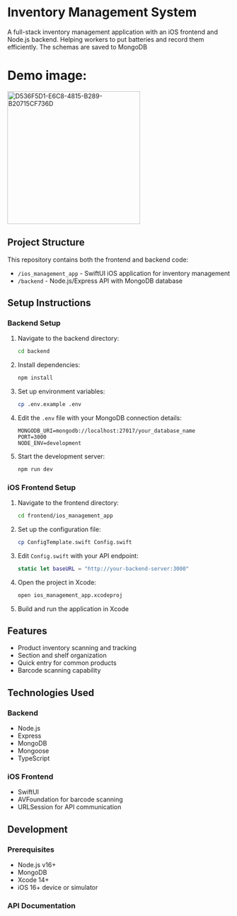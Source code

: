 # Inventory Management System

A full-stack inventory management application with an iOS frontend and Node.js backend.
Helping workers to put batteries and record them efficiently.
The schemas are saved to MongoDB

# Demo image:
<img src="https://github.com/user-attachments/assets/dddc3a0e-a6cd-44d0-baa6-d077c2b66132" alt="D536F5D1-E6C8-4815-B289-B20715CF736D" width="300">

## Project Structure

This repository contains both the frontend and backend code:

- `/ios_management_app` - SwiftUI iOS application for inventory management
- `/backend` - Node.js/Express API with MongoDB database

## Setup Instructions

### Backend Setup

1. Navigate to the backend directory:
   ```bash
   cd backend
   ```

2. Install dependencies:
   ```bash
   npm install
   ```

3. Set up environment variables:
   ```bash
   cp .env.example .env
   ```

4. Edit the `.env` file with your MongoDB connection details:
   ```
   MONGODB_URI=mongodb://localhost:27017/your_database_name
   PORT=3000
   NODE_ENV=development
   ```

5. Start the development server:
   ```bash
   npm run dev
   ```

### iOS Frontend Setup

1. Navigate to the frontend directory:
   ```bash
   cd frontend/ios_management_app
   ```

2. Set up the configuration file:
   ```bash
   cp ConfigTemplate.swift Config.swift
   ```

3. Edit `Config.swift` with your API endpoint:
   ```swift
   static let baseURL = "http://your-backend-server:3000"
   ```

4. Open the project in Xcode:
   ```bash
   open ios_management_app.xcodeproj
   ```

5. Build and run the application in Xcode

## Features

- Product inventory scanning and tracking
- Section and shelf organization
- Quick entry for common products
- Barcode scanning capability

## Technologies Used

### Backend
- Node.js
- Express
- MongoDB
- Mongoose
- TypeScript

### iOS Frontend
- SwiftUI
- AVFoundation for barcode scanning
- URLSession for API communication

## Development

### Prerequisites
- Node.js v16+
- MongoDB
- Xcode 14+
- iOS 16+ device or simulator

### API Documentation
